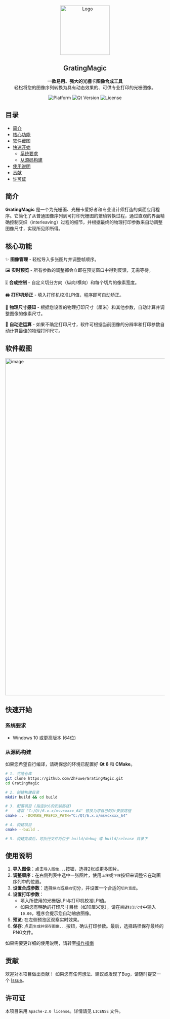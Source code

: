 


<br />
<p align="center">
    <img src="https://github.com/user-attachments/assets/13b18529-e6c1-456b-a4f3-9538720bea58" alt="Logo" width="156" height="156">
  </a>
  <h2 align="center" style="font-weight: 600">GratingMagic</h2>

<p align="center">
  <strong>一款易用、强大的光栅卡图像合成工具</strong>
  <br>
  轻松将您的图像序列转换为具有动态效果的、可供专业打印的光栅图像。
</p>
<p align="center">
  <img src="https://img.shields.io/badge/Platform-Windows-blue.svg" alt="Platform">
  <img src="https://img.shields.io/badge/Qt-6.x-green.svg" alt="Qt Version">
  <img src="https://img.shields.io/badge/License-Apache 2.0-blue.svg" alt="License">
</p>






## 目录

- [简介](#简介)
- [核心功能](#核心功能)
- [软件截图](#软件截图)
- [快速开始](#快速开始)
  - [系统要求](#系统要求)
  - [从源码构建](#从源码构建)
- [使用说明](#使用说明)
- [贡献](#贡献)
- [许可证](#许可证)

## 简介

**GratingMagic** 是一个为光栅画、光栅卡爱好者和专业设计师打造的桌面应用程序。它简化了从普通图像序列到可打印光栅图的繁琐转换过程，通过直观的界面精确控制交织（interleaving）过程的细节，并根据最终的物理打印参数来自动调整图像尺寸，实现所见即所得。

## 核心功能

✨ **图像管理** - 轻松导入多张图片并调整帧顺序。

🖼️ **实时预览** - 所有参数的调整都会立即在预览窗口中得到反馈，无需等待。

🎚️ **合成控制** - 自定义切分方向（纵向/横向）和每个切片的像素宽度。

🖨️ **打印机矫正** - 填入打印机校准LPI值，程序即可自动矫正。

📐 **物理尺寸感知** - 根据您设置的物理打印尺寸（厘米）和其他参数，自动计算并调整图像的像素尺寸。

🔄 **自动逆运算** - 如果不确定打印尺寸，软件可根据当前图像的分辨率和打印参数自动计算最佳的物理打印尺寸。

## 软件截图

<img width="1350" height="1062" alt="image" src="https://github.com/user-attachments/assets/612e434b-bc43-4e64-9d60-1d2677d68b16" />

## 快速开始

### 系统要求

- Windows 10 或更高版本 (64位)

### 从源码构建

如果您希望自行编译，请确保您的环境已配置好 **Qt 6** 和 **CMake**。

```bash
# 1. 克隆仓库
git clone https://github.com/ZhFuwe/GratingMagic.git
cd GratingMagic

# 2. 创建构建目录
mkdir build && cd build

# 3. 配置项目 (指定Qt6的安装路径)
#    请将 "C:/Qt/6.x.x/msvcxxxx_64" 替换为您自己的Qt安装路径
cmake .. -DCMAKE_PREFIX_PATH="C:/Qt/6.x.x/msvcxxxx_64"

# 4. 构建项目
cmake --build .

# 5. 构建完成后，可执行文件将位于 build/debug 或 build/release 目录下
```

## 使用说明

1.  **导入图像**：点击`导入图像...`按钮，选择2张或更多图片。
2.  **调整顺序**：在右侧列表中选中一张图片，使用`上移`或`下移`按钮来调整它在动画序列中的位置。
3.  **设置合成参数**：选择`纵向`或`横向`切分，并设置一个合适的`切片宽度`。
4.  **设置打印参数**：
    - 填入所使用的光栅版LPI与打印机校准LPI值。
    - 如果您有明确的打印尺寸目标（如10厘米宽），请在`期望打印尺寸`中输入`10.00`，程序会提示您自动缩放图像。
6.  **预览**: 在左侧预览区观察实时效果。
7.  **保存**: 点击`生成并保存图像...`按钮，确认打印参数。最后，选择路径保存最终的PNG文件。

如果需要更详细的使用说明，请转至[操作指南](https://github.com/ZhFuwe/GratingMagic/blob/main/INSTRUCTIONS.md)

## 贡献

欢迎对本项目做出贡献！
如果您有任何想法、建议或发现了Bug，请随时提交一个 [Issue](https://github.com/ZhFuwe/GratingMagic/issues)。

## 许可证

本项目采用 `Apache-2.0 license`。详情请见 `LICENSE` 文件。


